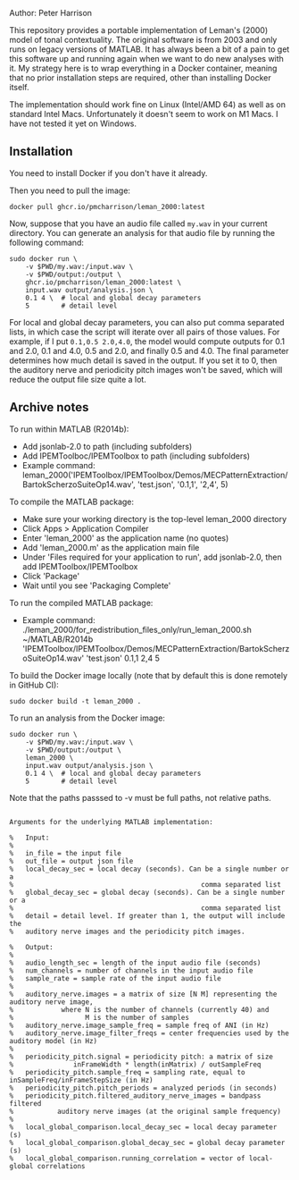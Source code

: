 Author: Peter Harrison

This repository provides a portable implementation of Leman's (2000) model of tonal contextuality.
The original software is from 2003 and only runs on legacy versions of MATLAB. 
It has always been a bit of a pain to get this software up and running again when 
we want to do new analyses with it. 
My strategy here is to wrap everything in a Docker container, meaning that 
no prior installation steps are required, other than installing Docker itself.

The implementation should work fine on Linux (Intel/AMD 64) as well as on standard Intel Macs.
Unfortunately it doesn't seem to work on M1 Macs.
I have not tested it yet on Windows.

## Installation

You need to install Docker if you don't have it already.

Then you need to pull the image:

```
docker pull ghcr.io/pmcharrison/leman_2000:latest
```

Now, suppose that you have an audio file called `my.wav` in your current directory.
You can generate an analysis for that audio file by running the following command:

```
sudo docker run \
    -v $PWD/my.wav:/input.wav \
    -v $PWD/output:/output \
    ghcr.io/pmcharrison/leman_2000:latest \
    input.wav output/analysis.json \
    0.1 4 \  # local and global decay parameters
    5        # detail level
```

For local and global decay parameters, you can also put comma separated lists, 
in which case the script will iterate over all pairs of those values.
For example, if I put `0.1,0.5 2.0,4.0`,
the model would compute outputs for 0.1 and 2.0, 0.1 and 4.0, 0.5 and 2.0, and finally 0.5 and 4.0.
The final parameter determines how much detail is saved in the output.
If you set it to 0, then the auditory nerve and periodicity pitch images won't be saved,
which will reduce the output file size quite a lot.

## Archive notes

To run within MATLAB (R2014b):
- Add jsonlab-2.0 to path (including subfolders)
- Add IPEMToolboc/IPEMToolbox to path (including subfolders)
- Example command: leman_2000('IPEMToolbox/IPEMToolbox/Demos/MECPatternExtraction/BartokScherzoSuiteOp14.wav', 'test.json', '0.1,1', '2,4', 5)

To compile the MATLAB package:
- Make sure your working directory is the top-level leman_2000 directory
- Click Apps > Application Compiler
- Enter 'leman_2000' as the application name (no quotes)
- Add 'leman_2000.m' as the application main file
- Under 'Files required for your application to run', add jsonlab-2.0, then add IPEMToolbox/IPEMToolbox
- Click 'Package'
- Wait until you see 'Packaging Complete'

To run the compiled MATLAB package:
- Example command: ./leman_2000/for_redistribution_files_only/run_leman_2000.sh ~/MATLAB/R2014b 'IPEMToolbox/IPEMToolbox/Demos/MECPatternExtraction/BartokScherzoSuiteOp14.wav' 'test.json' 0.1,1 2,4 5

To build the Docker image locally (note that by default this is done remotely in GitHub CI):

```
sudo docker build -t leman_2000 .
```

To run an analysis from the Docker image:

```
sudo docker run \
    -v $PWD/my.wav:/input.wav \
    -v $PWD/output:/output \
    leman_2000 \
    input.wav output/analysis.json \
    0.1 4 \  # local and global decay parameters
    5        # detail level
```

Note that the paths passsed to -v must be full paths, not relative paths.

~~~

Arguments for the underlying MATLAB implementation:

%   Input:
%
%   in_file = the input file
%   out_file = output json file
%   local_decay_sec = local decay (seconds). Can be a single number or a
%                                               comma separated list
%   global_decay_sec = global decay (seconds). Can be a single number or a 
%                                               comma separated list
%   detail = detail level. If greater than 1, the output will include the
%   auditory nerve images and the periodicity pitch images.

%   Output:
%
%   audio_length_sec = length of the input audio file (seconds)
%   num_channels = number of channels in the input audio file
%   sample_rate = sample rate of the input audio file
%
%   auditory_nerve.images = a matrix of size [N M] representing the auditory nerve image,
%            where N is the number of channels (currently 40) and
%                  M is the number of samples
%   auditory_nerve.image_sample_freq = sample freq of ANI (in Hz)
%   auditory_nerve.image_filter_freqs = center frequencies used by the auditory model (in Hz)
%
%   periodicity_pitch.signal = periodicity pitch: a matrix of size
%               inFrameWidth * length(inMatrix) / outSampleFreq 
%   periodicity_pitch.sample_freq = sampling rate, equal to inSampleFreq/inFrameStepSize (in Hz)
%   periodicity_pitch.pitch_periods = analyzed periods (in seconds)
%   periodicity_pitch.filtered_auditory_nerve_images = bandpass filtered 
%           auditory nerve images (at the original sample frequency)
%
%   local_global_comparison.local_decay_sec = local decay parameter (s)
%   local_global_comparison.global_decay_sec = global decay parameter (s)
%   local_global_comparison.running_correlation = vector of local-global correlations
